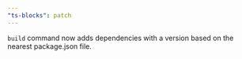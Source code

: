 ```yaml
---
"ts-blocks": patch
---
```


`build` command now adds dependencies with a version based on the nearest package.json file.
